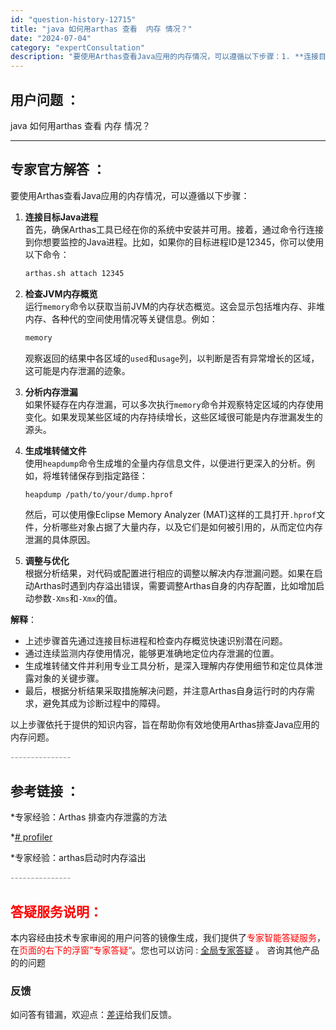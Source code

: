 ```yaml
---
id: "question-history-12715"
title: "java 如何用arthas 查看  内存 情况？"
date: "2024-07-04"
category: "expertConsultation"
description: "要使用Arthas查看Java应用的内存情况，可以遵循以下步骤：1. **连接目标Java进程**     首先，确保Arthas工具已经在你的系统中安装并可用。接着，通过命令行连接到你想要监控的Java进程。比如，如果你的目标进程ID是12345，你可以使用以下命令：   ```bash   ar"
---
```


## 用户问题 ： 
 java 如何用arthas 查看  内存 情况？  

---------------
## 专家官方解答 ：

要使用Arthas查看Java应用的内存情况，可以遵循以下步骤：

1. **连接目标Java进程**  
   首先，确保Arthas工具已经在你的系统中安装并可用。接着，通过命令行连接到你想要监控的Java进程。比如，如果你的目标进程ID是12345，你可以使用以下命令：
   ```bash
   arthas.sh attach 12345
   ```

2. **检查JVM内存概览**  
   运行`memory`命令以获取当前JVM的内存状态概览。这会显示包括堆内存、非堆内存、各种代的空间使用情况等关键信息。例如：
   ```bash
   memory
   ```
   观察返回的结果中各区域的`used`和`usage`列，以判断是否有异常增长的区域，这可能是内存泄漏的迹象。

3. **分析内存泄漏**  
   如果怀疑存在内存泄漏，可以多次执行`memory`命令并观察特定区域的内存使用变化。如果发现某些区域的内存持续增长，这些区域很可能是内存泄漏发生的源头。

4. **生成堆转储文件**  
   使用`heapdump`命令生成堆的全量内存信息文件，以便进行更深入的分析。例如，将堆转储保存到指定路径：
   ```bash
   heapdump /path/to/your/dump.hprof
   ```
   然后，可以使用像Eclipse Memory Analyzer (MAT)这样的工具打开`.hprof`文件，分析哪些对象占据了大量内存，以及它们是如何被引用的，从而定位内存泄漏的具体原因。

5. **调整与优化**  
   根据分析结果，对代码或配置进行相应的调整以解决内存泄漏问题。如果在启动Arthas时遇到内存溢出错误，需要调整Arthas自身的内存配置，比如增加启动参数`-Xms`和`-Xmx`的值。

**解释**：
- 上述步骤首先通过连接目标进程和检查内存概览快速识别潜在问题。
- 通过连续监测内存使用情况，能够更准确地定位内存泄漏的位置。
- 生成堆转储文件并利用专业工具分析，是深入理解内存使用细节和定位具体泄露对象的关键步骤。
- 最后，根据分析结果采取措施解决问题，并注意Arthas自身运行时的内存需求，避免其成为诊断过程中的障碍。

以上步骤依托于提供的知识内容，旨在帮助你有效地使用Arthas排查Java应用的内存问题。


<font color="#949494">---------------</font> 


## 参考链接 ：

*专家经验：Arthas 排查内存泄露的方法 
 
 *[# profiler](https://github.com/alibaba/arthas/tree/master/site/docs/doc/profiler.md)
 
 *专家经验：arthas启动时内存溢出 


 <font color="#949494">---------------</font> 
 


## <font color="#FF0000">答疑服务说明：</font> 

本内容经由技术专家审阅的用户问答的镜像生成，我们提供了<font color="#FF0000">专家智能答疑服务</font>，在<font color="#FF0000">页面的右下的浮窗”专家答疑“</font>。您也可以访问 : [全局专家答疑](https://answer.opensource.alibaba.com/docs/intro) 。 咨询其他产品的的问题

### 反馈
如问答有错漏，欢迎点：[差评](https://ai.nacos.io/user/feedbackByEnhancerGradePOJOID?enhancerGradePOJOId=16063)给我们反馈。
